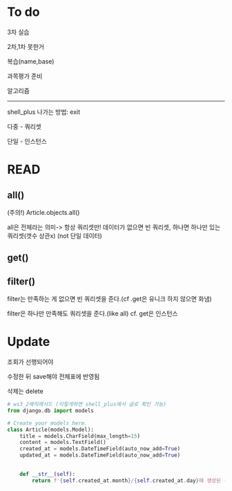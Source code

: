 # To do

3차 실습

2차,1차 못한거

복습(name,base)

과목평가 준비

알고리즘

------





shell_plus 나가는 방법: exit



다중 - 쿼리셋

단일 - 인스턴스



# READ

## all()

(주의!) Article.objects.all() 

all은 전체라는 의미-> 항상 쿼리셋만! 데이터가 없으면 빈 쿼리셋, 하나면 하나만 있는 쿼리셋(갯수 상관x) (not 단일 데이터)



## get()



## filter()

filter는 만족하는 게 없으면 빈 쿼리셋을 준다.(cf .get은 유니크 하지 않으면 화냄)

filter은 하나만 만족해도 쿼리셋을 준다.(like all)  cf. get은 인스턴스



# Update 

조회가 선행되어야

수정한 뒤 save해야 전체표에 반영됨

삭제는 delete



```python
# ws3_2매직메서드 (이렇게하면 shell_plus에서 글로 확인 가능)
from django.db import models

# Create your models here.
class Article(models.Model):
    title = models.CharField(max_length=15)
    content = models.TextField()
    created_at = models.DateTimeField(auto_now_add=True)
    updated_at = models.DateTimeField(auto_now_add=True)

    
    def __str__(self):
        return f'{self.created_at.month}/{self.created_at.day}에 생성된 {self.id}번글 -{self.title}:{self.content}'

```

